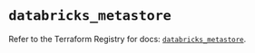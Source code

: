 # `databricks_metastore`

Refer to the Terraform Registry for docs: [`databricks_metastore`](https://registry.terraform.io/providers/databricks/databricks/1.65.0/docs/resources/metastore).
